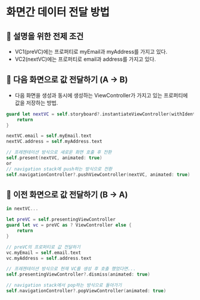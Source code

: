 # 화면간 데이터 전달 방법

## 🍎 설명을 위한 전제 조건
- VC1(preVC)에는 프로퍼티로 myEmail과 myAddress를 가지고 있다.
- VC2(nextVC)에는 프로퍼티로 email과 address를 가지고 있다.


## 🍎 다음 화면으로 값 전달하기 (A -> B) 
- 다음 화면을 생성과 동시에 생성하는 ViewController가 가지고 있는 프로퍼티에 값을 저장하는 방법.
```swift
guard let nextVC = self.storyboard?.instantiateViewController(withIdentifier: "NextViewController") as ? NextViewController else {
    return
}

nextVC.email = self.myEmail.text
nextVC.address = self.myAddress.text

// 프레젠테이션 방식으로 새로운 화면 호출 후 전환
self.present(nextVC, animated: true)
or
// navigation stack에 push하는 방식으로 전환
self.navigationController?.pushViewController(nextVC, animated: true)
```


## 🍎 이전 화면으로 값 전달하기 (B -> A)
```swift
in nextVC...

let preVC = self.presentingViewController
guard let vc = preVC as ? ViewController else {
    return
}

// preVC의 프로퍼티로 값 전달하기
vc.myEmail = self.email.text
vc.myAddress = self.address.text

// 프레젠테이션 방식으로 현재 VC를 생성 후 호출 했었다면...
self.presentingViewController?.dismiss(animated: true)

// navigation stack에서 pop하는 방식으로 돌아가기
self.navigationController?.popViewController(animated: true)
```
